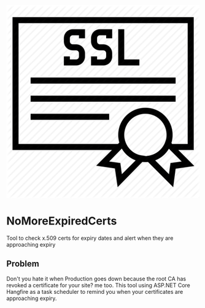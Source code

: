 <img src="cert.png" />

# NoMoreExpiredCerts
Tool to check x.509 certs for expiry dates and alert when they are approaching expiry


## Problem

Don't you hate it when Production goes down because the root CA has revoked a certificate for your site? me too. This tool using ASP.NET Core Hangfire as a task scheduler to remind you when your certificates are approaching expiry.
